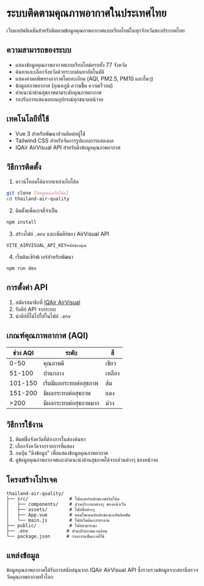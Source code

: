 # ระบบติดตามคุณภาพอากาศในประเทศไทย

เว็บแอปพลิเคชันสำหรับติดตามข้อมูลคุณภาพอากาศแบบเรียลไทม์ในทุกจังหวัดของประเทศไทย

## ความสามารถของระบบ

- แสดงข้อมูลคุณภาพอากาศแบบเรียลไทม์ครบทั้ง 77 จังหวัด
- ค้นหาและเลือกจังหวัดด้วยระบบค้นหาอัตโนมัติ
- แสดงค่ามลพิษทางอากาศโดยละเอียด (AQI, PM2.5, PM10 และอื่นๆ)
- ข้อมูลสภาพอากาศ (อุณหภูมิ ความชื้น ความเร็วลม)
- คำแนะนำด้านสุขภาพตามระดับคุณภาพอากาศ
- รองรับการแสดงผลบนอุปกรณ์ทุกขนาดหน้าจอ

## เทคโนโลยีที่ใช้

- Vue 3 สำหรับพัฒนาส่วนติดต่อผู้ใช้
- Tailwind CSS สำหรับจัดการรูปแบบการแสดงผล
- IQAir AirVisual API สำหรับดึงข้อมูลคุณภาพอากาศ

## วิธีการติดตั้ง

1. ดาวน์โหลดโค้ดจากแหล่งเก็บโค้ด
```bash
git clone [ที่อยู่แหล่งเก็บโค้ด]
cd thailand-air-quality
```

2. ติดตั้งแพ็คเกจที่จำเป็น
```bash
npm install
```

3. สร้างไฟล์ `.env` และเพิ่มคีย์ของ AirVisual API
```env
VITE_AIRVISUAL_API_KEY=คีย์ของคุณ
```

4. เริ่มต้นเซิร์ฟเวอร์สำหรับพัฒนา
```bash
npm run dev
```

## การตั้งค่า API

1. สมัครสมาชิกที่ [IQAir AirVisual](https://www.iqair.com/air-pollution-data-api)
2. รับคีย์ API จากระบบ
3. นำคีย์ที่ได้ไปใส่ในไฟล์ `.env`

## เกณฑ์คุณภาพอากาศ (AQI)

| ช่วง AQI | ระดับ | สี |
|----------|-------|-----|
| 0-50 | คุณภาพดี | เขียว |
| 51-100 | ปานกลาง | เหลือง |
| 101-150 | เริ่มมีผลกระทบต่อสุขภาพ | ส้ม |
| 151-200 | มีผลกระทบต่อสุขภาพ | แดง |
| >200 | มีผลกระทบต่อสุขภาพมาก | ม่วง |

## วิธีการใช้งาน

1. พิมพ์ชื่อจังหวัดที่ต้องการในช่องค้นหา
2. เลือกจังหวัดจากรายการที่แสดง
3. กดปุ่ม "ดึงข้อมูล" เพื่อแสดงข้อมูลคุณภาพอากาศ
4. ดูข้อมูลคุณภาพอากาศและคำแนะนำด้านสุขภาพได้จากส่วนต่างๆ ของหน้าจอ

## โครงสร้างโปรเจค

```
thailand-air-quality/
├── src/               # โฟลเดอร์หลักของซอร์สโค้ด
│   ├── components/    # ส่วนประกอบต่างๆ ของหน้าเว็บ
│   ├── assets/        # ไฟล์สื่อต่างๆ
│   ├── App.vue        # คอมโพเนนต์หลักของแอปพลิเคชัน
│   └── main.js        # ไฟล์เริ่มต้นการทำงาน
├── public/            # ไฟล์สาธารณะ
├── .env              # ตัวแปรสภาพแวดล้อม
└── package.json      # รายการแพ็คเกจที่ใช้
```

## แหล่งข้อมูล

ข้อมูลคุณภาพอากาศได้รับการสนับสนุนจาก IQAir AirVisual API ซึ่งรวบรวมข้อมูลจากสถานีตรวจวัดคุณภาพอากาศทั่วโลก

